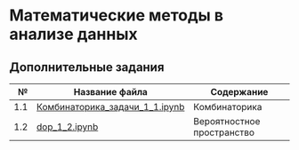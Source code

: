 # Математические методы в анализе данных

## Дополнительные задания

| № | Название файла | Содержание |
|--:|----------------|------------|
| 1.1 | [Комбинаторика_задачи_1_1.ipynb](Комбинаторика_задачи_1_1.ipynb) | Комбинаторика |
| 1.2 | [dop_1_2.ipynb](dop_1_2.ipynb) | Вероятностное пространство |
